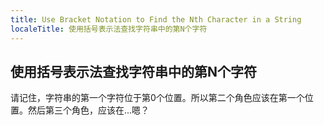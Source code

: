 ```yaml
---
title: Use Bracket Notation to Find the Nth Character in a String
localeTitle: 使用括号表示法查找字符串中的第N个字符
---
```

## 使用括号表示法查找字符串中的第N个字符

请记住，字符串的第一个字符位于第0个位置。所以第二个角色应该在第一个位置。然后第三个角色，应该在...嗯？